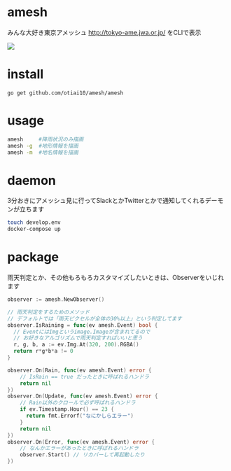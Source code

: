 amesh
==========

みんな大好き東京アメッシュ http://tokyo-ame.jwa.or.jp/
をCLIで表示

![](https://cloud.githubusercontent.com/assets/931554/11038037/5940e5be-8744-11e5-94d9-4b0bc7b2f55f.png)

# install

```
go get github.com/otiai10/amesh/amesh
```

# usage

```sh
amesh     #降雨状況のみ描画
amesh -g  #地形情報を描画
amesh -m  #地名情報を描画
```

# daemon

3分おきにアメッシュ見に行ってSlackとかTwitterとかで通知してくれるデーモンが立ちます

```sh
touch develop.env
docker-compose up
```

# package

雨天判定とか、その他もろもろカスタマイズしたいときは、Observerをいじれます

```go
observer := amesh.NewObserver()

// 雨天判定をするためのメソッド
// デフォルトでは「雨天ピクセルが全体の30%以上」という判定してます
observer.IsRaining = func(ev amesh.Event) bool {
  // EventにはImgというimage.Imageが含まれてるので
  // お好きなアルゴリズムで雨天判定すればいいと思う
  r, g, b, a := ev.Img.At(320, 200).RGBA()
  return r*g*b*a != 0
}

observer.On(Rain, func(ev amesh.Event) error {
    // IsRain == true だったときに呼ばれるハンドラ
    return nil
})
observer.On(Update, func(ev amesh.Event) error {
    // Rain以外のクロールで必ず呼ばれるハンドラ
    if ev.Timestamp.Hour() == 23 {
      return fmt.Errorf("なにかしらエラー")
    }
    return nil
})
observer.On(Error, func(ev amesh.Event) error {
    // なんかエラーがあったときに呼ばれるハンドラ
    observer.Start() // リカバーして再起動したり
})

```

